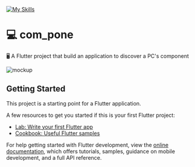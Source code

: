 [![My Skills](https://skillicons.dev/icons?i=flutter)](https://skillicons.dev)
# :computer: com_pone

:desktop_computer: A Flutter project that build an application to discover a PC's component

![mockup](https://user-images.githubusercontent.com/57694121/187460661-8aaa3cee-aa4a-4092-a95c-77304f6ade84.png)

## Getting Started

This project is a starting point for a Flutter application.

A few resources to get you started if this is your first Flutter project:

- [Lab: Write your first Flutter app](https://docs.flutter.dev/get-started/codelab)
- [Cookbook: Useful Flutter samples](https://docs.flutter.dev/cookbook)

For help getting started with Flutter development, view the
[online documentation](https://docs.flutter.dev/), which offers tutorials,
samples, guidance on mobile development, and a full API reference.
